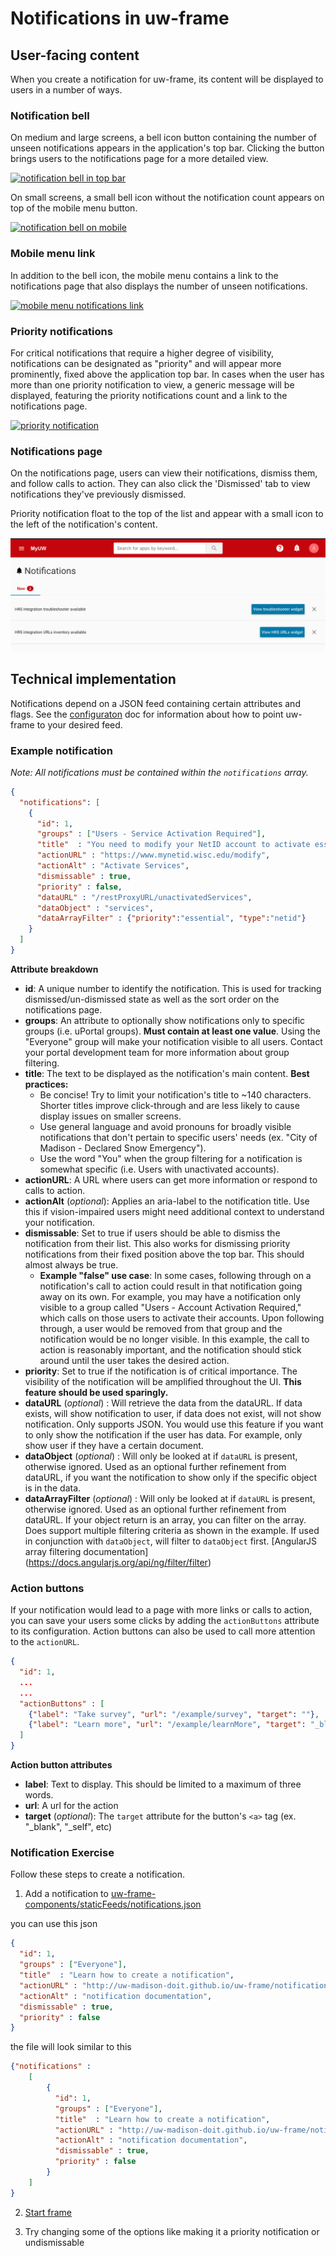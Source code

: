 # Notifications in uw-frame

## User-facing content

When you create a notification for uw-frame, its content will be displayed to users in a number of ways.

### Notification bell

On medium and large screens, a bell icon button containing the number of unseen notifications appears in the application's top bar. Clicking the button
brings users to the notifications page for a more detailed view.

[![notification bell in top bar](./img/notifications/top-bar-bell.png)](img/notifications/top-bar-bell.png)

On small screens, a small bell icon without the notification count appears on top of the mobile menu button.

[![notification bell on mobile](./img/notifications/mobile-bell.png)](img/notifications/mobile-bell.png)

### Mobile menu link

In addition to the bell icon, the mobile menu contains a link to the notifications page that also displays the number of unseen notifications.

[![mobile menu notifications link](./img/notifications/mobile-link.png)](img/notifications/mobile-link.png)

### Priority notifications

For critical notifications that require a higher degree of visibility, notifications can be designated as "priority" and will appear more prominently, fixed above the
application top bar. In cases when the user has more than one priority notification to view, a generic message will be displayed, featuring the priority notifications
count and a link to the notifications page.

[![priority notification](./img/notifications/priority.png)](img/notifications/priority.png)

### Notifications page

On the notifications page, users can view their notifications, dismiss them, and follow calls to action. They can also click the
'Dismissed' tab to view notifications they've previously dismissed.

Priority notification float to the top of the list and appear with a small icon to the left of the notification's content.

[![notifications page](./img/notifications/notifications-page.png)](img/notifications/notifications-page.png)

## Technical implementation

Notifications depend on a JSON feed containing certain attributes and flags. See the [configuraton](configuration.md) doc for information about how to
point uw-frame to your desired feed.

### Example notification

*Note: All notifications must be contained within the `notifications` array.*

```json
{
  "notifications": [
    {
      "id": 1,
      "groups" : ["Users - Service Activation Required"],
      "title"  : "You need to modify your NetID account to activate essential UW Services.",
      "actionURL" : "https://www.mynetid.wisc.edu/modify",
      "actionAlt" : "Activate Services",
      "dismissable" : true,
      "priority" : false,
      "dataURL" : "/restProxyURL/unactivatedServices",
      "dataObject" : "services",
      "dataArrayFilter" : {"priority":"essential", "type":"netid"}
    }
  ]
}
```

**Attribute breakdown**

- **id**: A unique number to identify the notification. This is used for tracking dismissed/un-dismissed state as well as the sort order on the notifications page.
- **groups**: An attribute to optionally show notifications only to specific groups (i.e. uPortal groups). **Must contain at least one value**. Using the "Everyone" group will make
your notification visible to all users. Contact your portal development team for more information about group filtering.
- **title**: The text to be displayed as the notification's main content. **Best practices:**
    - Be concise! Try to limit your notification's title to ~140 characters. Shorter titles improve click-through and are less likely to cause display issues on smaller screens.
    - Use general language and avoid pronouns for broadly visible notifications that don't pertain to specific users' needs (ex. "City of Madison - Declared Snow Emergency").
    - Use the word "You" when the group filtering for a notification is somewhat specific (i.e. Users with unactivated accounts).
- **actionURL**: A URL where users can get more information or respond to calls to action.
- **actionAlt** (*optional*): Applies an aria-label to the notification title. Use this if vision-impaired users might need additional context to understand your notification.
- **dismissable**: Set to true if users should be able to dismiss the notification from their list. This also works for dismissing priority notifications from their fixed position above the top bar.
This should almost always be true.
    - **Example "false" use case**: In some cases, following through on a notification's call to action could result in that notification going away on its own. For example, you may have a notification only visible to a group called
    "Users - Account Activation Required," which calls on those users to activate their accounts. Upon following through, a user would be removed from that group and the notification would be no longer visible. In this example, the call
     to action is reasonably important, and the notification should stick around until the user takes the desired action.
- **priority**: Set to true if the notification is of critical importance. The visibility of the notification will be amplified throughout the UI. **This feature should be used sparingly.**
- **dataURL** (*optional*) : Will retrieve the data from the dataURL.  If data exists, will show notification to user, if data does not exist, will not show notification.  Only supports JSON.  You would use this feature if you want to only show the notification if the user has data.  For example, only show user if they have a certain document.
- **dataObject** (*optional*) : Will only be looked at if `dataURL` is present, otherwise ignored.  Used as an optional further refinement from dataURL, if you want the notification to show only if the specific object is in the data.
- **dataArrayFilter** (*optional*) : Will only be looked at if `dataURL` is present, otherwise ignored.  Used as an optional further refinement from dataURL.  If your object return is an array, you can filter on the array.  Does support multiple filtering criteria as shown in the example.  If used in conjunction with `dataObject`, will filter to `dataObject` first.  [AngularJS array filtering documentation] (https://docs.angularjs.org/api/ng/filter/filter)

### Action buttons

If your notification would lead to a page with more links or calls to action, you can save your users some clicks by adding the `actionButtons` attribute to its configuration.
Action buttons can also be used to call more attention to the `actionURL`.


```json
{
  "id": 1,
  ...
  ...
  "actionButtons" : [
    {"label": "Take survey", "url": "/example/survey", "target": ""},
    {"label": "Learn more", "url": "/example/learnMore", "target": "_blank"}
  ]
}

```

**Action button attributes**

- **label**: Text to display. This should be limited to a maximum of three words.
- **url**: A url for the action
- **target** (*optional*): The `target` attribute for the button's `<a>` tag (ex. "_blank", "_self", etc)

### Notification Exercise
Follow these steps to create a notification.

1. Add a notification to
[uw-frame-components/staticFeeds/notifications.json](https://github.com/UW-Madison-DoIT/uw-frame/blob/master/uw-frame-components/staticFeeds/notifications.json)

you can use this json

```json
{
  "id": 1,
  "groups" : ["Everyone"],
  "title"  : "Learn how to create a notification",
  "actionURL" : "http://uw-madison-doit.github.io/uw-frame/notifications.html",
  "actionAlt" : "notification documentation",
  "dismissable" : true,
  "priority" : false
}
```

the file will look similar to this

```json
{"notifications" :
    [
        {
          "id": 1,
          "groups" : ["Everyone"],
          "title"  : "Learn how to create a notification",
          "actionURL" : "http://uw-madison-doit.github.io/uw-frame/notifications.html",
          "actionAlt" : "notification documentation",
          "dismissable" : true,
          "priority" : false
        }
    ]
}
```
2. [Start frame](quickstart.md)

3. Try changing some of the options like making it a priority notification
or undismissable
